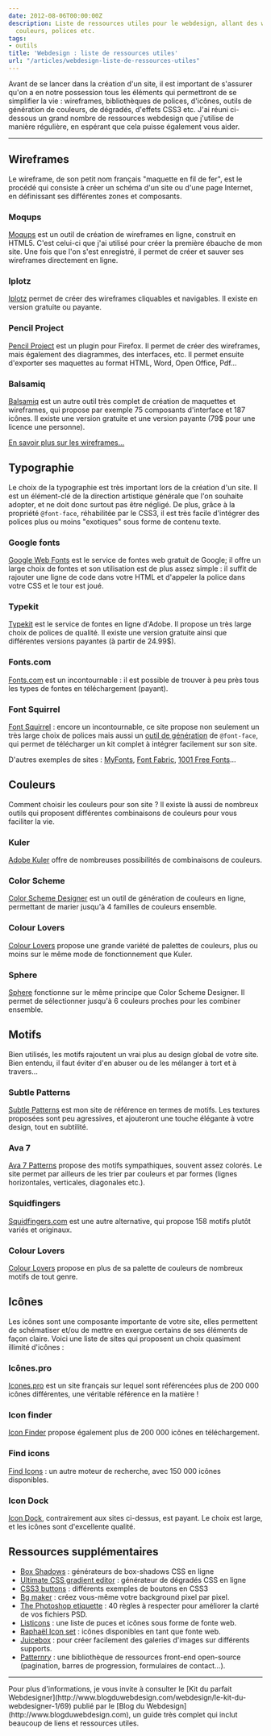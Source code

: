 ```yaml
---
date: 2012-08-06T00:00:00Z
description: Liste de ressources utiles pour le webdesign, allant des wireframes aux
  couleurs, polices etc.
tags:
- outils
title: 'Webdesign : liste de ressources utiles'
url: "/articles/webdesign-liste-de-ressources-utiles"
---
```


Avant de se lancer dans la création d'un site, il est important de s'assurer qu'on a en notre possession tous les éléments qui permettront de se simplifier la vie&nbsp;: wireframes, bibliothèques de polices, d'icônes, outils de génération de couleurs, de dégradés, d'effets CSS3 etc. J'ai réuni ci-dessous un grand nombre de ressources webdesign que j'utilise de manière régulière, en espérant que cela puisse également vous aider.

---

## Wireframes

Le wireframe, de son petit nom français "maquette en fil de fer", est le procédé qui consiste à créer un schéma d'un site ou d'une page Internet, en définissant ses différentes zones et composants.

### Moqups

[Moqups](https://moqups.com/#!/) est un outil de création de wireframes en ligne, construit en HTML5. C'est celui-ci que j'ai utilisé pour créer la première ébauche de mon site. Une fois que l'on s'est enregistré, il permet de créer et sauver ses wireframes directement en ligne.

### Iplotz

[Iplotz](http://iplotz.com/) permet de créer des wireframes cliquables et navigables. Il existe en version gratuite ou payante.

### Pencil Project

[Pencil Project](http://pencil.evolus.vn/en-US/Home.aspx) est un plugin pour Firefox. Il permet de créer des wireframes, mais également des diagrammes, des interfaces, etc. Il permet ensuite d'exporter ses maquettes au format HTML, Word, Open Office, Pdf...

### Balsamiq

[Balsamiq](http://www.balsamiq.com/products/mockups) est un autre outil très complet de création de maquettes et wireframes, qui propose par exemple 75 composants d'interface et 187 icônes. Il existe une version gratuite et une version payante (79$ pour une licence une personne).

[En savoir plus sur les wireframes...](http://www.smashingmagazine.com/2009/09/01/35-excellent-wireframing-resources/)

## Typographie

Le choix de la typographie est très important lors de la création d'un site. Il est un élément-clé de la direction artistique générale que l'on souhaite adopter, et ne doit donc surtout pas être négligé. De plus, grâce à la propriété `@font-face`, réhabilitée par le CSS3, il est très facile d'intégrer des polices plus ou moins "exotiques" sous forme de contenu texte.

### Google fonts

[Google Web Fonts](http://www.google.com/webfonts/#HomePlace:home) est le service de fontes web gratuit de Google; il offre un large choix de fontes et son utilisation est de plus assez simple&nbsp;: il suffit de rajouter une ligne de code dans votre HTML et d'appeler la police dans votre CSS et le tour est joué.

### Typekit

[Typekit](https://typekit.com/) est le service de fontes en ligne d'Adobe. Il propose un très large choix de polices de qualité. Il existe une version gratuite ainsi que différentes versions payantes (à partir de 24.99$).

### Fonts.com

[Fonts.com](http://www.fonts.com/) est un incontournable&nbsp;: il est possible de trouver à peu près tous les types de fontes en téléchargement (payant).

### Font Squirrel

[Font Squirrel](http://www.fontsquirrel.com/)&nbsp;: encore un incontournable, ce site propose non seulement un très large choix de polices mais aussi un [outil de génération](http://www.fontsquirrel.com/fontface/generator) de `@font-face`, qui permet de télécharger un kit complet à intégrer facilement sur son site.

D'autres exemples de sites&nbsp;: [MyFonts](http://www.myfonts.com/), [Font Fabric](http://fontfabric.com/), [1001 Free Fonts](http://www.1001freefonts.com/)...

## Couleurs

Comment choisir les couleurs pour son site&nbsp;? Il existe là aussi de nombreux outils qui proposent différentes combinaisons de couleurs pour vous faciliter la vie.

### Kuler

[Adobe Kuler](http://kuler.adobe.com) offre de nombreuses possibilités de combinaisons de couleurs.

### Color Scheme

[Color Scheme Designer](http://colorschemedesigner.com/) est un outil de génération de couleurs en ligne, permettant de marier jusqu'à 4 familles de couleurs ensemble.

### Colour Lovers

[Colour Lovers](http://www.colourlovers.com/palettes) propose une grande variété de palettes de couleurs, plus ou moins sur le même mode de fonctionnement que Kuler.

### Sphere

[Sphere](http://mudcu.be/sphere/) fonctionne sur le même principe que Color Scheme Designer. Il permet de sélectionner jusqu'à 6 couleurs proches pour les combiner ensemble.

## Motifs

Bien utilisés, les motifs rajoutent un vrai plus au design global de votre site. Bien entendu, il faut éviter d'en abuser ou de les mélanger à tort et à travers...

### Subtle Patterns

[Subtle Patterns](http://subtlepatterns.com/) est mon site de référence en termes de motifs. Les textures proposées sont peu agressives, et ajouteront une touche élégante à votre design, tout en subtilité.

### Ava 7

[Ava 7 Patterns](http://patterns.ava7.com/) propose des motifs sympathiques, souvent assez colorés. Le site permet par ailleurs de les trier par couleurs et par formes (lignes horizontales, verticales, diagonales etc.).

### Squidfingers

[Squidfingers.com](http://www.squidfingers.com/patterns/) est une autre alternative, qui propose 158 motifs plutôt variés et originaux.

### Colour Lovers

[Colour Lovers](http://www.colourlovers.com/patterns/new) propose en plus de sa palette de couleurs de nombreux motifs de tout genre.

## Icônes

Les icônes sont une composante importante de votre site, elles permettent de schématiser et/ou de mettre en exergue certains de ses éléments de façon claire. Voici une liste de sites qui proposent un choix quasiment illimité d'icônes&nbsp;:

### Icônes.pro

[Icones.pro](http://icones.pro/) est un site français sur lequel sont référencées plus de 200 000 icônes différentes, une véritable référence en la matière !

### Icon finder

[Icon Finder](http://www.iconfinder.com/) propose également plus de 200 000 icônes en téléchargement.

### Find icons

[Find Icons](http://findicons.com/)&nbsp;: un autre moteur de recherche, avec 150 000 icônes disponibles.

### Icon Dock

[Icon Dock](http://icondock.com), contrairement aux sites ci-dessus, est payant. Le choix est large, et les icônes sont d'excellente qualité.

## Ressources supplémentaires


* [Box Shadows](http://www.westciv.com/tools/boxshadows/index.html)&nbsp;: générateurs de box-shadows CSS en ligne
* [Ultimate CSS gradient editor](http://www.colorzilla.com/gradient-editor/)&nbsp;: générateur de dégradés CSS en ligne
* [CSS3 buttons](http://hellohappy.org/css3-buttons/)&nbsp;: différents exemples de boutons en CSS3
* [Bg maker](http://bgmaker.ventdaval.com/)&nbsp;: créez vous-même votre background pixel par pixel.
* [The Photoshop etiquette](http://photoshopetiquette.com/)&nbsp;: 40 règles à respecter pour améliorer la clarté de vos fichiers PSD.
* [Listicons](http://medialoot.com/item/listicons-arrows-bullets-webfont/)&nbsp;: une liste de puces et icônes sous forme de fonte web.
* [Raphaël Icon set](http://icons.marekventur.de/)&nbsp;: icônes disponibles en tant que fonte web.
* [Juicebox](http://www.juicebox.net/)&nbsp;: pour créer facilement des galeries d'images sur différents supports.
* [Patternry](http://patternry.com/patterns/)&nbsp;: une bibliothèque de ressources front-end open-source (pagination, barres de progression, formulaires de contact...).


---

<p class="info">Pour plus d'informations, je vous invite à consulter le [Kit du parfait Webdesigner](http://www.blogduwebdesign.com/webdesign/le-kit-du-webdesigner-1/69) publié par le [Blog du Webdesign](http://www.blogduwebdesign.com), un guide très complet qui inclut beaucoup de liens et ressources utiles.
